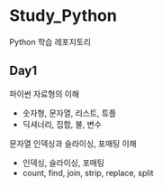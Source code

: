 # Study_Python
Python 학습 레포지토리

## Day1
파이썬 자료형의 이해
  - 숫자형, 문자열, 리스트, 튜플
  - 딕셔너리, 집합, 불, 변수

문자열 인덱싱과 슬라이싱, 포매팅 이해
  - 인덱싱, 슬라이싱, 포매팅
  - count, find, join, strip, replace, split
